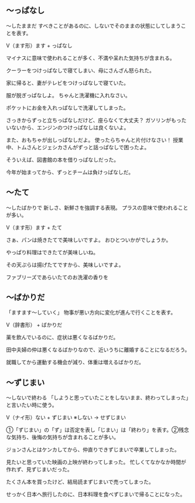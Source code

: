 ## 〜っぱなし
〜したままだ すべきことがあるのに、しないでそのままの状態にしてしまうことを表す。

V（ます形）ます + っぱなし


マイナスに意味で使われることが多く、不満や呆れた気持ちが含まれる。

クーラーをつけっぱなしで寝てしまい、母にさんざん怒られた。

家に帰ると、妻がテレビをつけっぱなしで寝ていた。

服が脱ぎっぱなしよ。
ちゃんと洗濯機に入れなさい。

ポケットにお金を入れっぱなしで洗濯してしまった。

さっきからずっと立ちっぱなしだけど、座らなくて大丈夫？
ガソリンがもったいないから、エンジンのつけっぱなしは良くないよ。

また、おもちゃが出しっぱなしだよ。
使ったらちゃんと片付けなさい！
授業中、トムさんとジェシカさんがずっと話っぱなしで困ったよ。

そういえば、図書館の本を借りっぱなしだった。

今年が始まってから、ずっとチームは負けっぱなしだ。

## 〜たて
〜したばかりで   新しさ、新鮮さを強調する表現。
プラスの意味で使われることが多い。

V（ます形）ます + たて


さぁ、パンは焼きたてで美味しいですよ。
おひとついかがでしょうか。

やっぱり料理はできたてが美味しいね。

その天ぷらは揚げたてですから、美味しいですよ。

ファブリーズであらいたてのお洗濯の香りを

## 〜ばかりだ
「ますます～していく」 物事が悪い方向に変化が進んで行くことを表す。

V（辞書形） + ばかりだ


薬を飲んでいるのに、症状は悪くなるばかりだ。

田中夫婦の仲は悪くなるばかりなので、近いうちに離婚することになるだろう。

就職してから運動する機会が減り、体重は増えるばかりだ。

## 〜ずじまい
〜しないで終わる   「しようと思っていたことをしないまま、終わってしまった」と言いたい時に使う。

V（ナイ形）ない + ずじまい ※しない → せずじまい


①「ずじまい」の「ず」は否定を表し「じまい」は「終わり」を表す。②残念な気持ち、後悔の気持ちが含まれることが多い。

ジョンさんとはケンカしてから、仲直りできずじまいで卒業してしまった。

見たいと思っていた映画の上映が終わってしまった。
忙しくてなかなか時間が作れず、見ずじまいだった。

たくさん本を買ったけど、結局読まずじまいで売ってしまった。

せっかく日本へ旅行したのに、日本料理を食べずじまいで帰ることになった。

